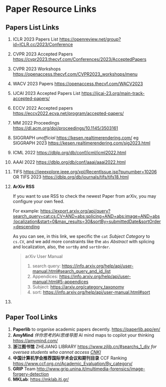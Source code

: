 # Paper Resource Links

## Papers List Links

1. ICLR 2023 Papers List https://openreview.net/group?id=ICLR.cc/2023/Conference

2. CVPR 2023 Accepted Papers https://cvpr2023.thecvf.com/Conferences/2023/AcceptedPapers

3. CVPR 2023 Workshops https://openaccess.thecvf.com/CVPR2023_workshops/menu

4. WACV 2023 Papers https://openaccess.thecvf.com/WACV2023

5. IJCAI 2023 Accepted Papers List https://ijcai-23.org/main-track-accepted-papers/

6. ECCV 2022 Accepted papers https://eccv2022.ecva.net/program/accepted-papers/

7. MM 2022 Proceedings https://dl.acm.org/doi/proceedings/10.1145/3503161

8. SIGGRAPH *unofficial* https://kesen.realtimerendering.com/ eg SIGGRAPH 2023 https://kesen.realtimerendering.com/sig2023.html

9. ICML 2022 https://dblp.org/db/conf/icml/icml2022.html

10. AAAI 2022 https://dblp.org/db/conf/aaai/aaai2022.html

11. TIFS https://ieeexplore.ieee.org/xpl/RecentIssue.jsp?punumber=10206 OR TIFS 2023 https://dblp.org/db/journals/tifs/tifs18.html

12. **ArXiv RSS**

    If you want to use RSS to check the newest Paper from arXiv, you may configure your own feed.

    For example: https://export.arxiv.org/api/query?search_query=cat:cs.CV+AND+abs:splicing+AND+abs:image+AND+abs:localization&start=0&max_results=30&sortBy=submittedDate&sortOrder=descending

    As you can see, in this link, we specific the `cat` *Subject Category* to `cs.CV`, and we add more constraints like the `abs` *Abstract* with splicing and localization, also, the `sortBy` and `sortOrder`.

    > arXiv User Manual
    >
    > 1. search query: https://info.arxiv.org/help/api/user-manual.html#search_query_and_id_list
    > 2. Appendices: https://info.arxiv.org/help/api/user-manual.html#5-appendices
    > 3. Subject: https://arxiv.org/category_taxonomy
    > 4. sort: https://info.arxiv.org/help/api/user-manual.html#sort

13. 

## Paper Tool Links

1. **Paperlib** to organise academic papers decently. https://paperlib.app/en/
2. **AmyMind** *伴你思考的AI思维导图* AI mind maps to copilot your thinking https://amymind.com/
3. **浙江图书馆** ZHEJIANG LIBRARY https://www.zjlib.cn/#searchs_1_div *for oversea students who cannot access [CNKI](https://www.cnki.net/)*
4. **中国计算机学会推荐国际学术会议和期刊目录** CCF Ranking https://www.ccf.org.cn/Academic_Evaluation/By_category/
4. **GRIP** Team http://www.grip.unina.it/multimedia-forensics/image-forgery-detection
4. **MKLab**: https://mklab.iti.gr/